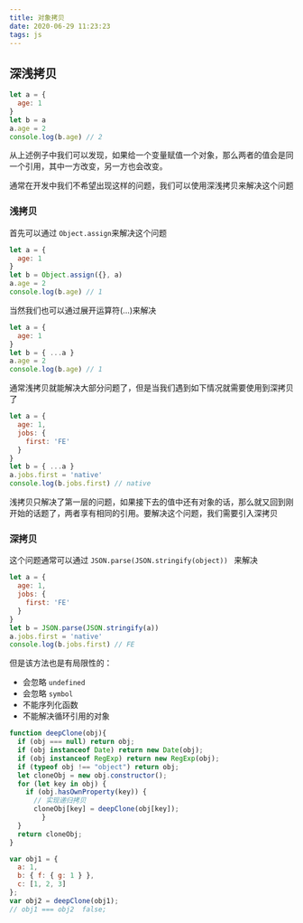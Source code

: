 ```yaml
---
title: 对象拷贝
date: 2020-06-29 11:23:23
tags: js
---
```


## 深浅拷贝

```js
let a = {
  age: 1
}
let b = a
a.age = 2
console.log(b.age) // 2
```

从上述例子中我们可以发现，如果给一个变量赋值一个对象，那么两者的值会是同一个引用，其中一方改变，另一方也会改变。

通常在开发中我们不希望出现这样的问题，我们可以使用深浅拷贝来解决这个问题

### 浅拷贝

首先可以通过 `Object.assign`来解决这个问题

```js
let a = {
  age: 1
}
let b = Object.assign({}, a)
a.age = 2
console.log(b.age) // 1
```

当然我们也可以通过展开运算符(...)来解决

```js
let a = {
  age: 1
}
let b = { ...a }
a.age = 2
console.log(b.age) // 1
```

通常浅拷贝就能解决大部分问题了，但是当我们遇到如下情况就需要使用到深拷贝了

```js
let a = {
  age: 1,
  jobs: {
    first: 'FE'
  }
}
let b = { ...a }
a.jobs.first = 'native'
console.log(b.jobs.first) // native
```

浅拷贝只解决了第一层的问题，如果接下去的值中还有对象的话，那么就又回到刚开始的话题了，两者享有相同的引用。要解决这个问题，我们需要引入深拷贝

### 深拷贝

这个问题通常可以通过 `JSON.parse(JSON.stringify(object)) ` 来解决

```js
let a = {
  age: 1,
  jobs: {
    first: 'FE'
  }
}
let b = JSON.parse(JSON.stringify(a))
a.jobs.first = 'native'
console.log(b.jobs.first) // FE
```

但是该方法也是有局限性的：

- 会忽略 `undefined`
- 会忽略 `symbol`
- 不能序列化函数
- 不能解决循环引用的对象

```js
function deepClone(obj){
  if (obj === null) return obj;
  if (obj instanceof Date) return new Date(obj);
  if (obj instanceof RegExp) return new RegExp(obj);
  if (typeof obj !== "object") return obj;
  let cloneObj = new obj.constructor();
  for (let key in obj) {
    if (obj.hasOwnProperty(key)) {
      // 实现递归拷贝
      cloneObj[key] = deepClone(obj[key]);
		}
  }
  return cloneObj;
}

var obj1 = {
  a: 1,
  b: { f: { g: 1 } },
  c: [1, 2, 3]
};
var obj2 = deepClone(obj1);
// obj1 === obj2  false;
```

